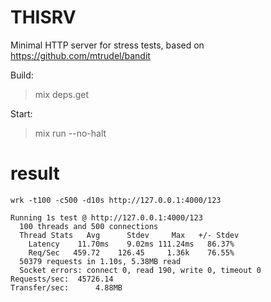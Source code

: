 # THISRV

Minimal HTTP server for stress tests, based on https://github.com/mtrudel/bandit

Build:
> mix deps.get


Start:

> mix run --no-halt
 
# result 

```
wrk -t100 -c500 -d10s http://127.0.0.1:4000/123

Running 1s test @ http://127.0.0.1:4000/123
  100 threads and 500 connections
  Thread Stats   Avg      Stdev     Max   +/- Stdev
    Latency    11.70ms    9.02ms 111.24ms   86.37%
    Req/Sec   459.72    126.45     1.36k    76.55%
  50379 requests in 1.10s, 5.38MB read
  Socket errors: connect 0, read 190, write 0, timeout 0
Requests/sec:  45726.14
Transfer/sec:      4.88MB
```
